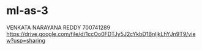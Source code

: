 # ml-as-3
VENKATA NARAYANA REDDY 700741289
https://drive.google.com/file/d/1ccOo0FDTJy5J2cYkbD1BnljkLhYJn9T9/view?usp=sharing
